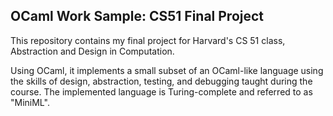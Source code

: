 
## OCaml Work Sample: CS51 Final Project



This repository contains my final project for Harvard's
CS 51 class, Abstraction and Design in Computation.

Using OCaml, it implements a small subset of an OCaml-like language
using the skills of design, abstraction, testing, and
debugging taught during the course. The implemented language
is Turing-complete and referred to as "MiniML".